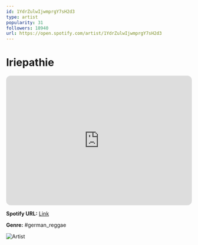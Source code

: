 ```yaml
---
id: 1YdrZulwIjwmprgY7sH2d3
type: artist
popularity: 31
followers: 18940
url: https://open.spotify.com/artist/1YdrZulwIjwmprgY7sH2d3
---
```

# Iriepathie

<iframe style="border-radius:12px" src="https://open.spotify.com/embed/artist/1YdrZulwIjwmprgY7sH2d3" width="100%" height="352" frameBorder="0" allowfullscreen="" allow="autoplay; clipboard-write; encrypted-media; fullscreen; picture-in-picture" loading="lazy"></iframe>

**Spotify URL:** [Link](https://open.spotify.com/artist/1YdrZulwIjwmprgY7sH2d3)

**Genre:**  #german_reggae

![Artist](https://i.scdn.co/image/ab6761610000e5ebcee956a0f4fa329b28e3bcf8)
